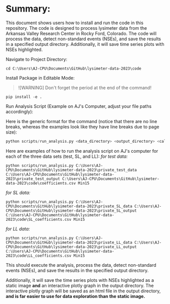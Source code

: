 # Summary:
This document shows users how to install and run the code in this repository.  The code is designed to process lysimeter data from the Arkansas Valley Research Center in Rocky Ford, Colorado.  The code will process the data, detect non-standard events (NSEs), and save the results in a specified output directory.  Additionally, it will save time series plots with NSEs highlighted.

Navigate to Project Directory:

```
cd C:\Users\AJ-CPU\Documents\GitHub\lysimeter-data-2023\code
```

Install Package in Editable Mode:
>![WARNING]
>Don't forget the period at the end of the command!

```
pip install -e .
```

Run Analysis Script (Example on AJ's Computer, adjust your file paths accordingly):

Here is the generic format for the command (notice that there are no line breaks, whereas the examples look like they have line breaks due to page size):
```python
python scripts/run_analysis.py <data_directory> <output_directory> <calibration_file> <timescale>
```

Here are examples of how to run the analysis script on AJ's computer for each of the three data sets (test, SL, and LL):
*for test data:*
```
python scripts/run_analysis.py C:\Users\AJ-CPU\Documents\GitHub\lysimeter-data-2023\private_test_data C:\Users\AJ-CPU\Documents\GitHub\lysimeter-data-2023\private_test_output C:\Users\AJ-CPU\Documents\GitHub\lysimeter-data-2023\code\coefficients.csv Min15
```

*for SL data:*
```
python scripts/run_analysis.py C:\Users\AJ-CPU\Documents\GitHub\lysimeter-data-2023\private_SL_data C:\Users\AJ-CPU\Documents\GitHub\lysimeter-data-2023\private_SL_output C:\Users\AJ-CPU\Documents\GitHub\lysimeter-data-2023\code\SL_coefficients.csv Min15
```

*for LL data:*
```
python scripts/run_analysis.py C:\Users\AJ-CPU\Documents\GitHub\lysimeter-data-2023\private_LL_data C:\Users\AJ-CPU\Documents\GitHub\lysimeter-data-2023\private_LL_output C:\Users\AJ-CPU\Documents\GitHub\lysimeter-data-2023\code\LL_coefficients.csv Min15
```

This should execute the analysis, process the data, detect non-standard events (NSEs), and save the results in the specified output directory. 

Additionally, it will save the time series plots with NSEs highlighted as a static image **and** an interactive plotly graph in the output directory.  The interactive plotly graph will be saved as an html file in the output directory, **and is far easier to use for data exploration than the static image.**